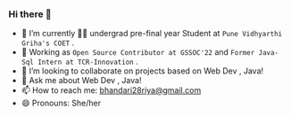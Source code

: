 ### Hi there 👋

- 🔭 I’m currently 👩‍🎓 undergrad pre-final year Student at `Pune Vidhyarthi Griha's COET` .
- 💼 Working as `Open Source Contributor at GSSOC'22` and `Former Java-Sql Intern at TCR-Innovation` .
- 👯 I’m looking to collaborate on projects based on Web Dev , Java!
- 💬 Ask me about Web Dev , Java!
- 📫 How to reach me: bhandari28riya@gmail.com
- 😄 Pronouns: She/her



